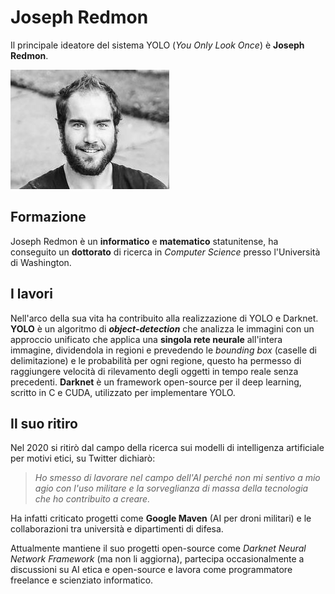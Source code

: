 # Joseph Redmon

Il principale ideatore del sistema YOLO (*You Only Look Once*) è **Joseph Redmon**.

![Joseph Redmon](./assets/joseph_redmon.jpeg)

## Formazione
Joseph Redmon è un **informatico** e **matematico** statunitense, ha conseguito un **dottorato** di ricerca in *Computer Science* presso l'Università di Washington.

## I lavori
Nell'arco della sua vita ha contribuito alla realizzazione di YOLO e Darknet.
**YOLO** è un algoritmo di ***object-detection*** che analizza le immagini con un approccio unificato che applica una **singola rete neurale** all'intera immagine, dividendola in regioni e prevedendo le *bounding box* (caselle di delimitazione) e le probabilità per ogni regione, questo ha permesso di raggiungere velocità di rilevamento degli oggetti in tempo reale senza precedenti.
**Darknet** è un framework open-source per il deep learning, scritto in C e CUDA, utilizzato per implementare YOLO.

## Il suo ritiro
Nel 2020 si ritirò dal campo della ricerca sui modelli di intelligenza artificiale per motivi etici, su Twitter dichiarò:

> *Ho smesso di lavorare nel campo dell'AI perché non mi sentivo a mio agio con l'uso militare e la sorveglianza di massa della tecnologia che ho contribuito a creare.*

Ha infatti criticato progetti come **Google Maven** (AI per droni militari) e le collaborazioni tra università e dipartimenti di difesa.

Attualmente mantiene il suo progetti open-source come *Darknet Neural Network Framework* (ma non li aggiorna), partecipa occasionalmente a discussioni su AI etica e open-source e lavora come programmatore freelance e scienziato informatico.